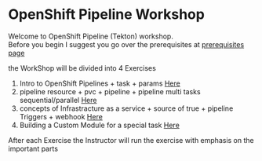 # OpenShift Pipeline Workshop

Welcome to OpenShift Pipeline (Tekton) workshop.  
Before you begin I suggest you go over the prerequisites at [prerequisites page](prerequisites.md)

the WorkShop will be divided into 4 Exercises

1. Intro to OpenShift Pipelines + task + params [Here](Exercise-1/Exercise-1.md)
2. pipeline resource + pvc + pipeline  + pipeline multi tasks sequential/parallel [Here](Exercise-2/Exercise-2.md)
3. concepts of Infrastracture as a service + source of true + pipeline Triggers + webhook [Here](Exercise-3/Exercise-3.md)
4. Building a Custom Module for a special task [Here](Exercise-4/Exercise-4.md)

After each Exercise the Instructor will run the exercise with emphasis on the important parts